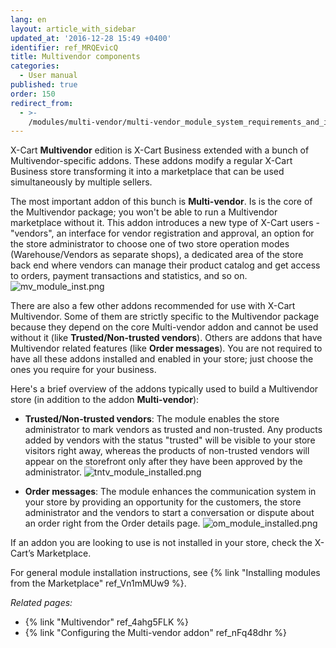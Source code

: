 ```yaml
---
lang: en
layout: article_with_sidebar
updated_at: '2016-12-28 15:49 +0400'
identifier: ref_MRQEvicQ
title: Multivendor components
categories:
  - User manual
published: true
order: 150
redirect_from:
  - >-
    /modules/multi-vendor/multi-vendor_module_system_requirements_and_installation.html
---
```

X-Cart **Multivendor** edition is X-Cart Business extended with a bunch of Multivendor-specific addons. These addons modify a regular X-Cart Business store transforming it into a marketplace that can be used simultaneously by multiple sellers. 

The most important addon of this bunch is **Multi-vendor**. Is is the core of the Multivendor package; you won't be able to run a Multivendor marketplace without it. This addon introduces a new type of X-Cart users - "vendors", an interface for vendor registration and approval, an option for the store administrator to choose one of two store operation modes (Warehouse/Vendors as separate shops), a dedicated area of the store back end where vendors can manage their product catalog and get access to orders, payment transactions and statistics, and so on.
  ![mv_module_inst.png]({{site.baseurl}}/attachments/ref_MRQEvicQ/mv_module_inst.png)

There are also a few other addons recommended for use with X-Cart Multivendor. Some of them are strictly specific to the Multivendor package because they depend on the core Multi-vendor addon and cannot be used without it (like **Trusted/Non-trusted vendors**). Others are addons that have Multivendor related features (like **Order messages**). You are not required to have all these addons installed and enabled in your store; just choose the ones you require for your business. 

Here's a brief overview of the addons typically used to build a Multivendor store (in addition to the addon **Multi-vendor**):

   * **Trusted/Non-trusted vendors**: The module enables the store administrator to mark vendors as trusted and non-trusted. Any products added by vendors with the status "trusted" will be visible to your store visitors right away, whereas the products of non-trusted vendors will appear on the storefront only after they have been approved by the administrator.
     ![tntv_module_installed.png]({{site.baseurl}}/attachments/ref_MRQEvicQ/tntv_module_installed.png)
   
   * **Order messages**: The module enhances the communication system in your store by providing an opportunity for the customers, the store administrator and the vendors to start a conversation or dispute about an order right from the Order details page. 
     ![om_module_installed.png]({{site.baseurl}}/attachments/ref_MRQEvicQ/om_module_installed.png)

If an addon you are looking to use is not installed in your store, check the X-Cart’s Marketplace.

For general module installation instructions, see {% link "Installing modules from the Marketplace" ref_Vn1mMUw9 %}.


_Related pages:_
   
   * {% link "Multivendor" ref_4ahg5FLK %}
   * {% link "Configuring the Multi-vendor addon" ref_nFq48dhr %}
